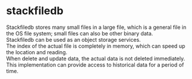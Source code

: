 # stackfiledb
 
Stackfiledb stores many small files in a large file, which is a general file in the OS file system; small files can also be other binary data.  
Stackfiledb can be used as an object storage services.   
The index of the actual file is completely in memory, which can speed up the location and reading.  
When delete and update data, the actual data is not deleted immediately. This implementation can provide access to historical data for a period of time.  
